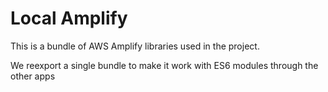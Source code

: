 # Local Amplify

This is a bundle of AWS Amplify libraries used in the project.

We reexport a single bundle to make it work with ES6 modules through the other apps